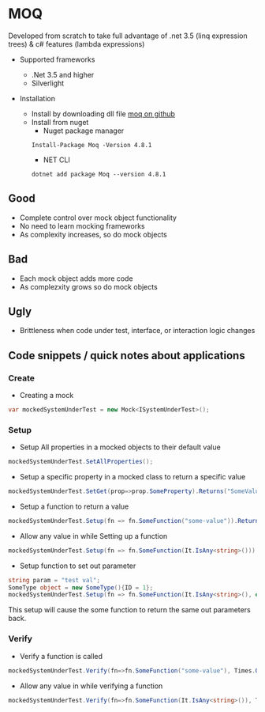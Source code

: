 # MOQ
Developed from scratch to take full advantage of .net 3.5 (linq expression trees) & c# features (lambda expressions)
* Supported frameworks
    * .Net 3.5 and higher
    * Silverlight

* Installation
    * Install by downloading dll file [moq on github](https://github.com/Moq/moq4)
    * Install from nuget
        * Nuget package manager
        ```posh
        Install-Package Moq -Version 4.8.1
        ```
        * NET CLI
        ```posh 
        dotnet add package Moq --version 4.8.1
        ```
## Good
* Complete control over mock object functionality
* No need to learn mocking frameworks
* As complexity increases, so do mock objects
## Bad
* Each mock object adds more code
* As complezxity grows so do mock objects
## Ugly
* Brittleness when code under test, interface, or interaction logic changes

## Code snippets / quick notes about applications
### Create
* Creating a mock
```csharp
var mockedSystemUnderTest = new Mock<ISystemUnderTest>();
```
### Setup
* Setup All properties in a mocked objects to their default value
```csharp
mockedSystemUnderTest.SetAllProperties();
```
* Setup a specific property in a mocked class to return a specific value
```csharp
mockedSystemUnderTest.SetGet(prop=>prop.SomeProperty).Returns("SomeValue");
```
* Setup a function to return a value
```csharp
mockedSystemUnderTest.Setup(fn => fn.SomeFunction("some-value")).Returns(true);
```
* Allow any value in while Setting up a function
```csharp
mockedSystemUnderTest.Setup(fn => fn.SomeFunction(It.IsAny<string>())).Returns(true);
```
* Setup function to set out parameter
```csharp
string param = "test val";
SomeType object = new SomeType(){ID = 1};
mockedSystemUnderTest.Setup(fn => fn.SomeFunction(It.IsAny<string>(), out param, out object)).Returns(true);
```
This setup will cause the some function to return the same out parameters back.
### Verify
* Verify a function is called
```csharp
mockedSystemUnderTest.Verify(fn=>fn.SomeFunction("some-value"), Times.Once);
```
* Allow any value in while verifying a function
```csharp
mockedSystemUnderTest.Verify(fn=>fn.SomeFunction(It.IsAny<string>()), Times.Once);
```